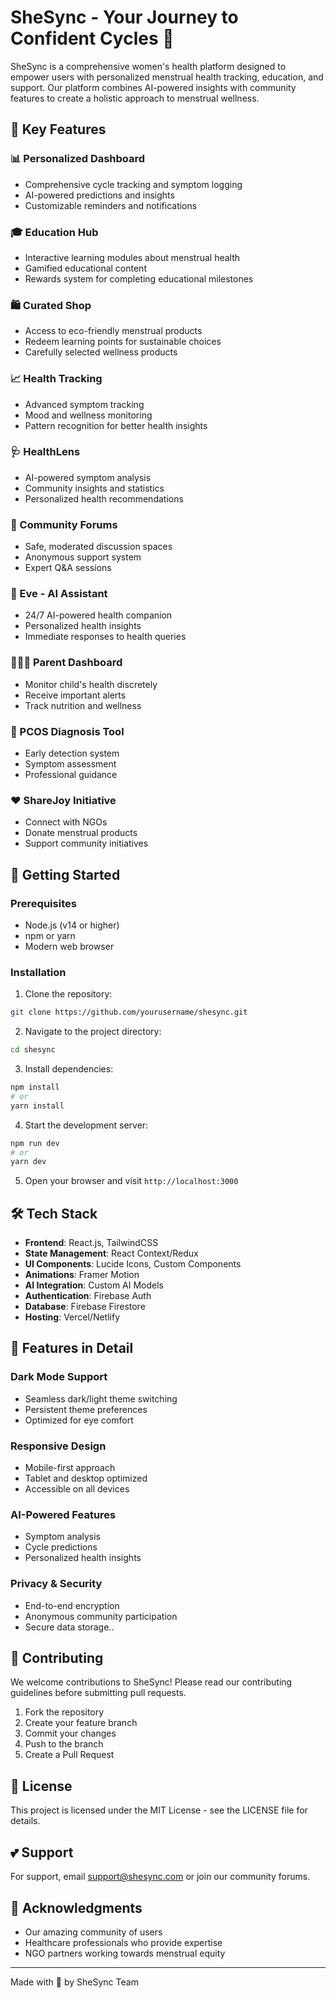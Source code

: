 # SheSync - Your Journey to Confident Cycles 🌸

SheSync is a comprehensive women's health platform designed to empower users with personalized menstrual health tracking, education, and support. Our platform combines AI-powered insights with community features to create a holistic approach to menstrual wellness.

## 🌟 Key Features

### 📊 Personalized Dashboard
- Comprehensive cycle tracking and symptom logging
- AI-powered predictions and insights
- Customizable reminders and notifications

### 🎓 Education Hub
- Interactive learning modules about menstrual health
- Gamified educational content
- Rewards system for completing educational milestones

### 🛍️ Curated Shop
- Access to eco-friendly menstrual products
- Redeem learning points for sustainable choices
- Carefully selected wellness products

### 📈 Health Tracking
- Advanced symptom tracking
- Mood and wellness monitoring
- Pattern recognition for better health insights

### 🩺 HealthLens
- AI-powered symptom analysis
- Community insights and statistics
- Personalized health recommendations

### 💬 Community Forums
- Safe, moderated discussion spaces
- Anonymous support system
- Expert Q&A sessions

### 🤖 Eve - AI Assistant
- 24/7 AI-powered health companion
- Personalized health insights
- Immediate responses to health queries

### 👨‍👩‍👧 Parent Dashboard
- Monitor child's health discretely
- Receive important alerts
- Track nutrition and wellness

### 🎯 PCOS Diagnosis Tool
- Early detection system
- Symptom assessment
- Professional guidance

### ❤️ ShareJoy Initiative
- Connect with NGOs
- Donate menstrual products
- Support community initiatives

## 🚀 Getting Started

### Prerequisites
- Node.js (v14 or higher)
- npm or yarn
- Modern web browser

### Installation

1. Clone the repository:
```bash
git clone https://github.com/yourusername/shesync.git
```

2. Navigate to the project directory:
```bash
cd shesync
```

3. Install dependencies:
```bash
npm install
# or
yarn install
```

4. Start the development server:
```bash
npm run dev
# or
yarn dev
```

5. Open your browser and visit `http://localhost:3000`

## 🛠️ Tech Stack

- **Frontend**: React.js, TailwindCSS
- **State Management**: React Context/Redux
- **UI Components**: Lucide Icons, Custom Components
- **Animations**: Framer Motion
- **AI Integration**: Custom AI Models
- **Authentication**: Firebase Auth
- **Database**: Firebase Firestore
- **Hosting**: Vercel/Netlify

## 🎨 Features in Detail

### Dark Mode Support
- Seamless dark/light theme switching
- Persistent theme preferences
- Optimized for eye comfort

### Responsive Design
- Mobile-first approach
- Tablet and desktop optimized
- Accessible on all devices

### AI-Powered Features
- Symptom analysis
- Cycle predictions
- Personalized health insights

### Privacy & Security
- End-to-end encryption
- Anonymous community participation
- Secure data storage..

## 🤝 Contributing

We welcome contributions to SheSync! Please read our contributing guidelines before submitting pull requests.

1. Fork the repository
2. Create your feature branch
3. Commit your changes
4. Push to the branch
5. Create a Pull Request

## 📝 License

This project is licensed under the MIT License - see the LICENSE file for details.

## 💕 Support

For support, email support@shesync.com or join our community forums.

## 🌟 Acknowledgments

- Our amazing community of users
- Healthcare professionals who provide expertise
- NGO partners working towards menstrual equity

---

Made with 💖 by SheSync Team
